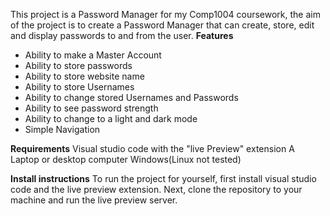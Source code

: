 This project is a Password Manager for my Comp1004 coursework, the aim of the project is to create a Password Manager that can create, store, edit and display passwords to and from the user.
**Features**
- Ability to make a Master Account
- Ability to store passwords
- Ability to store website name
- Ability to store Usernames
- Ability to change stored Usernames and Passwords
- Ability to see password strength
- Ability to change to a light and dark mode
- Simple Navigation


**Requirements**
Visual studio code with the "live Preview" extension
A Laptop or desktop computer
Windows(Linux not tested)



**Install instructions**
To run the project for yourself, first install visual studio code and the live preview extension. Next, clone the repository to your machine and run the live preview server.
